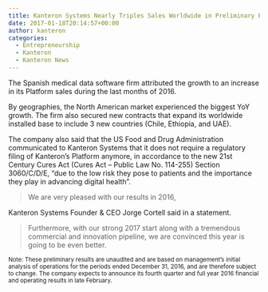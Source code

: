 ```yaml
---
title: Kanteron Systems Nearly Triples Sales Worldwide in Preliminary EoY 2016 Results
date: 2017-01-18T20:14:57+00:00
author: kanteron
categories:
  - Entrepreneurship
  - Kanteron
  - Kanteron News
---
```


The Spanish medical data software firm attributed the growth to an increase in its Platform sales during the last months of 2016. 

<!--more-->

By geographies, the North American market experienced the biggest YoY growth. The firm also secured new contracts that expand its worldwide installed base to include 3 new countries (Chile, Ethiopia, and UAE).

The company also said that the US Food and Drug Administration communicated to Kanteron Systems that it does not require a regulatory filing of Kanteron’s Platform anymore, in accordance to the new 21st Century Cures Act (Cures Act – Public Law No. 114-255) Section 3060/C/D/E, “due to the low risk they pose to patients and the importance they play in advancing digital health”.

>We are very pleased with our results in 2016, 

Kanteron Systems Founder & CEO Jorge Cortell said in a statement. 

>Furthermore, with our strong 2017 start along with a tremendous commercial and innovation pipeline, we are convinced this year is going to be even better.

<small>Note: These preliminary results are unaudited and are based on management’s initial analysis of operations for the periods ended December 31, 2016, and are therefore subject to change. The company expects to announce its fourth quarter and full year 2016 financial and operating results in late February.</small>